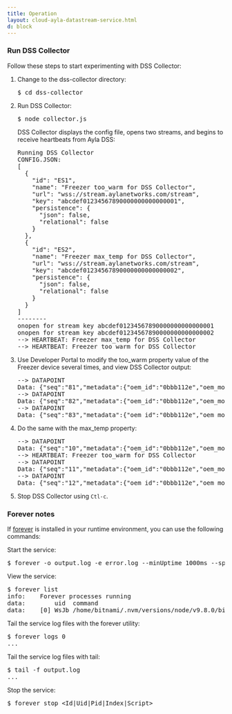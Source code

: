 ```yaml
---
title: Operation
layout: cloud-ayla-datastream-service.html
d: block
---
```


### Run DSS Collector

Follow these steps to start experimenting with DSS Collector:

<ol>
<li>Change to the dss-collector directory:
<pre>$ cd dss-collector</pre>
</li>
<li>Run DSS Collector:
<pre>$ node collector.js</pre>
<p>DSS Collector displays the config file, opens two streams, and begins to receive heartbeats from Ayla DSS:</p>
<pre>Running DSS Collector
CONFIG.JSON:
[
  {
    "id": "ES1",
    "name": "Freezer too_warm for DSS Collector",
    "url": "wss://stream.aylanetworks.com/stream",
    "key": "abcdef01234567890000000000000001",
    "persistence": {
      "json": false,
      "relational": false
    }
  },
  {
    "id": "ES2",
    "name": "Freezer max_temp for DSS Collector",
    "url": "wss://stream.aylanetworks.com/stream",
    "key": "abcdef01234567890000000000000002",
    "persistence": {
      "json": false,
      "relational": false
    }
  }
]
--------
onopen for stream key abcdef01234567890000000000000001
onopen for stream key abcdef01234567890000000000000002
--> HEARTBEAT: Freezer max_temp for DSS Collector
--> HEARTBEAT: Freezer too_warm for DSS Collector</pre>
</li>
<li>Use Developer Portal to modify the too_warm property value of the Freezer device several times, and view DSS Collector output:
<pre>--> DATAPOINT
Data: {"seq":"81","metadata":{"oem_id":"0bbb112e","oem_model":"freezer-model","dsn":"VD0bbb112e0000011","property_name":"too_warm","display_name":"Too Warm","base_type":"boolean","event_type":"datapoint"},"datapoint":{"id":"858ec04e-d5e0-11e8-0cb4-cf62cbb7102b","created_at_from_device":null,"updated_at":"2018-10-22T09:54:52Z","created_at":"2018-10-22T09:54:52Z","user_uuid":"00000000-0000-0000-0000-000000000000","echo":false,"closed":false,"value":0,"metadata":{"key1":"","key2":""}}}
--> DATAPOINT
Data: {"seq":"82","metadata":{"oem_id":"0bbb112e","oem_model":"freezer-model","dsn":"VD0bbb112e0000011","property_name":"too_warm","display_name":"Too Warm","base_type":"boolean","event_type":"datapoint"},"datapoint":{"id":"85ce5826-d5e0-11e8-a7f6-245134964eb9","created_at_from_device":null,"updated_at":"2018-10-22T09:54:52Z","created_at":"2018-10-22T09:54:52Z","user_uuid":"00000000-0000-0000-0000-000000000000","echo":false,"closed":false,"value":1,"metadata":{"key1":"","key2":""}}}
--> DATAPOINT
Data: {"seq":"83","metadata":{"oem_id":"0bbb112e","oem_model":"freezer-model","dsn":"VD0bbb112e0000011","property_name":"too_warm","display_name":"Too Warm","base_type":"boolean","event_type":"datapoint"},"datapoint":{"id":"861c4dc4-d5e0-11e8-aa46-f866d707a973","created_at_from_device":null,"updated_at":"2018-10-22T09:54:53Z","created_at":"2018-10-22T09:54:53Z","user_uuid":"00000000-0000-0000-0000-000000000000","echo":false,"closed":false,"value":0,"metadata":{"key1":"","key2":""}}}</pre>
</li>
<li>Do the same with the max_temp property:
<pre>--> DATAPOINT
Data: {"seq":"10","metadata":{"oem_id":"0bbb112e","oem_model":"freezer-model","dsn":"VD0bbb112e0000011","property_name":"max_temp","display_name":"Max Temp","base_type":"integer","event_type":"datapoint"},"datapoint":{"id":"ba239578-d5e0-11e8-8766-b73b1765d576","created_at_from_device":null,"updated_at":"2018-10-22T09:56:20Z","created_at":"2018-10-22T09:56:20Z","user_uuid":"00000000-0000-0000-0000-000000000000","echo":false,"closed":false,"value":-5,"metadata":{}}}
--> HEARTBEAT: Freezer too_warm for DSS Collector
--> DATAPOINT
Data: {"seq":"11","metadata":{"oem_id":"0bbb112e","oem_model":"freezer-model","dsn":"VD0bbb112e0000011","property_name":"max_temp","display_name":"Max Temp","base_type":"integer","event_type":"datapoint"},"datapoint":{"id":"bddb9ed6-d5e0-11e8-b35c-ff397f60f4a0","created_at_from_device":null,"updated_at":"2018-10-22T09:56:26Z","created_at":"2018-10-22T09:56:26Z","user_uuid":"00000000-0000-0000-0000-000000000000","echo":false,"closed":false,"value":-6,"metadata":{}}}
--> DATAPOINT
Data: {"seq":"12","metadata":{"oem_id":"0bbb112e","oem_model":"freezer-model","dsn":"VD0bbb112e0000011","property_name":"max_temp","display_name":"Max Temp","base_type":"integer","event_type":"datapoint"},"datapoint":{"id":"c11eb01a-d5e0-11e8-67d7-066dff484cc1","created_at_from_device":null,"updated_at":"2018-10-22T09:56:32Z","created_at":"2018-10-22T09:56:32Z","user_uuid":"00000000-0000-0000-0000-000000000000","echo":false,"closed":false,"value":-7,"metadata":{}}}</pre>
</li>
<li>Stop DSS Collector using <code>Ctl-c</code>.</li>
</ol>

### Forever notes

If [forever](https://www.npmjs.com/package/forever) is installed in your runtime environment, you can use the following commands:

Start the service:

<pre>
$ forever -o output.log -e error.log --minUptime 1000ms --spinSleepTime 1000ms start collector.js
</pre>

View the service:

<pre>
$ forever list
info:    Forever processes running
data:        uid  command                                          script       forever pid   id logfile                         uptime     
data:    [0] WsJb /home/bitnami/.nvm/versions/node/v9.8.0/bin/node collector.js 22736   22746    /home/bitnami/.forever/WsJb.log 0:0:0:8.52
</pre>

Tail the service log files with the forever utility:

<pre>
$ forever logs 0
...
</pre>

Tail the service log files with tail:

<pre>
$ tail -f output.log
...
</pre>

Stop the service:

<pre>
$ forever stop &lt;Id|Uid|Pid|Index|Script&gt;
</pre>

